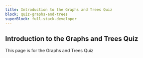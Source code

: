 ```yaml
---
title: Introduction to the Graphs and Trees Quiz
block: quiz-graphs-and-trees
superBlock: full-stack-developer
---
```


## Introduction to the Graphs and Trees Quiz

This page is for the Graphs and Trees Quiz

